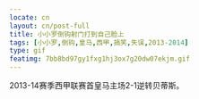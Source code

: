 ```yaml
---
locate: cn
layout: cn/post-full
title: 小小罗倒钩射门打到自己脸上
tags: [小小罗,倒钩,皇马,西甲,搞笑,失误,2013-2014]
type: gif
featimg: 7bb8bd97gy1fxg1hj3ox7g20dw07ekjm.gif
---
```


2013-14赛季西甲联赛首皇马主场2-1逆转贝蒂斯。
